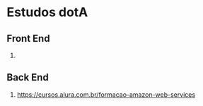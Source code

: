 # Estudos dotA

## Front End

1. 

## Back End

1. https://cursos.alura.com.br/formacao-amazon-web-services
<!--stackedit_data:
eyJoaXN0b3J5IjpbMTY3OTQ0MzM3NiwtMTkxNjYzMDIyOF19
-->